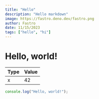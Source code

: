 ```yaml
---
title: "Hello"
description: "Hello markdown"
image: https://fastro.deno.dev/fastro.png
author: Fastro
date: 11/15/2023
tags: ["hello", "hi"]
---
```


# Hello, world!

| Type | Value |
| ---- | ----- |
| x    | 42    |

```js
console.log("Hello, world!");
```
